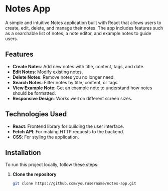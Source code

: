 # Notes App

A simple and intuitive Notes application built with React that allows users to create, edit, delete, and manage their notes. The app includes features such as a searchable list of notes, a note editor, and example notes to guide users.

## Features

- **Create Notes**: Add new notes with title, content, tags, and date.
- **Edit Notes**: Modify existing notes.
- **Delete Notes**: Remove notes you no longer need.
- **Search Notes**: Filter notes by title, content, or tags.
- **View Example Note**: Get an example note to understand how notes should be formatted.
- **Responsive Design**: Works well on different screen sizes.

## Technologies Used

- **React**: Frontend library for building the user interface.
- **Fetch API**: For making HTTP requests to the backend.
- **CSS**: For styling the application.

## Installation

To run this project locally, follow these steps:

1. **Clone the repository**

   ```bash
   git clone https://github.com/yourusername/notes-app.git
